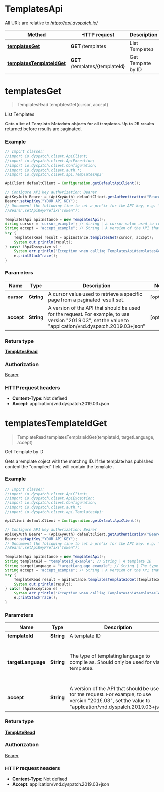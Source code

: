 # TemplatesApi

All URIs are relative to *https://api.dyspatch.io/*

Method | HTTP request | Description
------------- | ------------- | -------------
[**templatesGet**](TemplatesApi.md#templatesGet) | **GET** /templates | List Templates
[**templatesTemplateIdGet**](TemplatesApi.md#templatesTemplateIdGet) | **GET** /templates/{templateId} | Get Template by ID

<a name="templatesGet"></a>
# **templatesGet**
> TemplatesRead templatesGet(cursor, accept)

List Templates

Gets a list of Template Metadata objects for all templates. Up to 25 results returned before results are paginated.

### Example
```java
// Import classes:
//import io.dyspatch.client.ApiClient;
//import io.dyspatch.client.ApiException;
//import io.dyspatch.client.Configuration;
//import io.dyspatch.client.auth.*;
//import io.dyspatch.client.api.TemplatesApi;

ApiClient defaultClient = Configuration.getDefaultApiClient();

// Configure API key authorization: Bearer
ApiKeyAuth Bearer = (ApiKeyAuth) defaultClient.getAuthentication("Bearer");
Bearer.setApiKey("YOUR API KEY");
// Uncomment the following line to set a prefix for the API key, e.g. "Token" (defaults to null)
//Bearer.setApiKeyPrefix("Token");

TemplatesApi apiInstance = new TemplatesApi();
String cursor = "cursor_example"; // String | A cursor value used to retrieve a specific page from a paginated result set.
String accept = "accept_example"; // String | A version of the API that should be used for the request. For example, to use version "2019.03", set the value to "application/vnd.dyspatch.2019.03+json"
try {
    TemplatesRead result = apiInstance.templatesGet(cursor, accept);
    System.out.println(result);
} catch (ApiException e) {
    System.err.println("Exception when calling TemplatesApi#templatesGet");
    e.printStackTrace();
}
```

### Parameters

Name | Type | Description  | Notes
------------- | ------------- | ------------- | -------------
 **cursor** | **String**| A cursor value used to retrieve a specific page from a paginated result set. | [optional]
 **accept** | **String**| A version of the API that should be used for the request. For example, to use version "2019.03", set the value to "application/vnd.dyspatch.2019.03+json" | [optional]

### Return type

[**TemplatesRead**](TemplatesRead.md)

### Authorization

[Bearer](../README.md#Bearer)

### HTTP request headers

 - **Content-Type**: Not defined
 - **Accept**: application/vnd.dyspatch.2019.03+json

<a name="templatesTemplateIdGet"></a>
# **templatesTemplateIdGet**
> TemplateRead templatesTemplateIdGet(templateId, targetLanguage, accept)

Get Template by ID

Gets a template object with the matching ID. If the template has published content the "compiled" field will contain the template .

### Example
```java
// Import classes:
//import io.dyspatch.client.ApiClient;
//import io.dyspatch.client.ApiException;
//import io.dyspatch.client.Configuration;
//import io.dyspatch.client.auth.*;
//import io.dyspatch.client.api.TemplatesApi;

ApiClient defaultClient = Configuration.getDefaultApiClient();

// Configure API key authorization: Bearer
ApiKeyAuth Bearer = (ApiKeyAuth) defaultClient.getAuthentication("Bearer");
Bearer.setApiKey("YOUR API KEY");
// Uncomment the following line to set a prefix for the API key, e.g. "Token" (defaults to null)
//Bearer.setApiKeyPrefix("Token");

TemplatesApi apiInstance = new TemplatesApi();
String templateId = "templateId_example"; // String | A template ID
String targetLanguage = "targetLanguage_example"; // String | The type of templating language to compile as. Should only be used for visual templates.
String accept = "accept_example"; // String | A version of the API that should be used for the request. For example, to use version \"2019.03\", set the value to \"application/vnd.dyspatch.2019.03+json\"
try {
    TemplateRead result = apiInstance.templatesTemplateIdGet(templateId, targetLanguage, accept);
    System.out.println(result);
} catch (ApiException e) {
    System.err.println("Exception when calling TemplatesApi#templatesTemplateIdGet");
    e.printStackTrace();
}
```

### Parameters

Name | Type | Description  | Notes
------------- | ------------- | ------------- | -------------
 **templateId** | **String**| A template ID |
 **targetLanguage** | **String**| The type of templating language to compile as. Should only be used for visual templates. | [optional] [enum: html, jinja, handlebars, ampscript, freemarker, cheetah]
 **accept** | **String**| A version of the API that should be used for the request. For example, to use version "2019.03", set the value to "application/vnd.dyspatch.2019.03+json" | [optional]

### Return type

[**TemplateRead**](TemplateRead.md)

### Authorization

[Bearer](../README.md#Bearer)

### HTTP request headers

 - **Content-Type**: Not defined
 - **Accept**: application/vnd.dyspatch.2019.03+json

